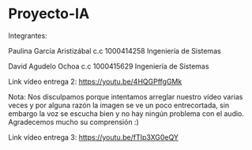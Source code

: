 # Proyecto-IA

Integrantes:

Paulina García Aristizábal c.c 1000414258 Ingeniería de Sistemas

David Agudelo Ochoa c.c 1000415629 Ingeniería de Sistemas

Link vídeo entrega 2: https://youtu.be/4HQGPffgGMk

Nota: Nos disculpamos porque intentamos arreglar nuestro vídeo varias veces y por alguna razón la imagen se ve un poco entrecortada, sin embargo la voz se escucha bien y no hay ningún problema con el audio. Agradecemos mucho su comprensión :)

Link vídeo entrega 3: https://youtu.be/fTIp3XG0eQY

